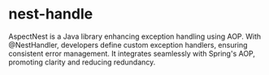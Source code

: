 # nest-handle
AspectNest is a Java library enhancing exception handling using AOP. With @NestHandler, developers define custom exception handlers, ensuring consistent error management. It integrates seamlessly with Spring's AOP, promoting clarity and reducing redundancy.
